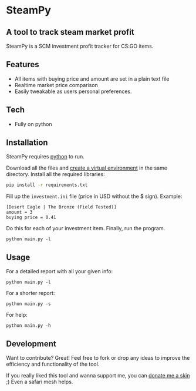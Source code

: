 # SteamPy
## A tool to track steam market profit



SteamPy is a SCM investment profit tracker for CS:GO items. 
## Features
- All items with buying price and amount are set in a plain text file
- Realtime market price comparison
- Easily tweakable as users personal preferences.




## Tech
- Fully on python


## Installation

SteamPy requires [python](https://www.python.org/) to run.

Download all the files and [create a virtual environment](https://www.geeksforgeeks.org/python-virtual-environment/) in the same directory.
Install all the required libraries:
```sh
pip install -r requirements.txt
```
Fill up the ```investment.ini``` file (price in USD without the $ sign).
Example:
```
[Desert Eagle | The Bronze (Field Tested)]
amount = 3
buying price = 0.41
```
Do this for each of your investment item.
Finally, run the program.
```
python main.py -l
```
## Usage
For a detailed report with all your given info:
```
python main.py -l
```
For a shorter report:
```
python main.py -s
```
For help:
```
python main.py -h
```

## Development

Want to contribute? Great! Feel free to fork or drop any ideas to improve the efficiency and functionality of the tool.

If you really liked this tool and wanna support me, you can [donate me a skin](https://steamcommunity.com/id/fahim23/) ;) Even a safari mesh helps. 
